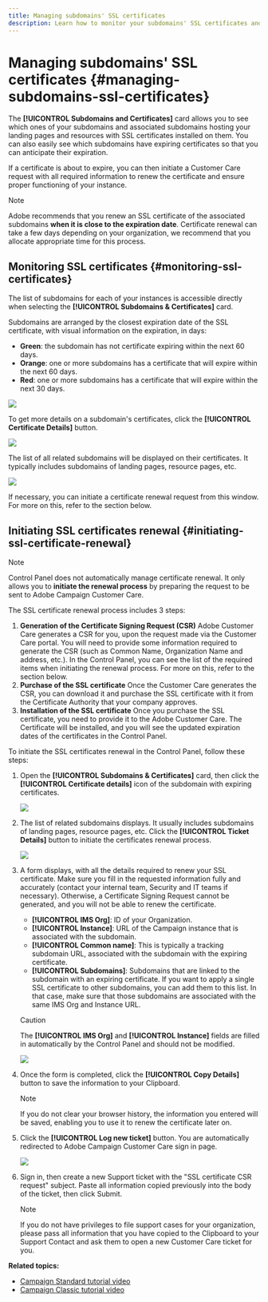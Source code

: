 ```yaml
---
title: Managing subdomains' SSL certificates
description: Learn how to monitor your subdomains' SSL certificates and initiate their renewal process
---
```


# Managing subdomains' SSL certificates {#managing-subdomains-ssl-certificates}

The **[!UICONTROL Subdomains and Certificates]** card allows you to see which ones of your subdomains and associated subdomains hosting your landing pages and resources with SSL certificates installed on them. You can also easily see which subdomains have expiring certificates so that you can anticipate their expiration.

If a certificate is about to expire, you can then initiate a Customer Care request with all required information to renew the certificate and ensure proper functioning of your instance.

>[!NOTE]
>
>Adobe recommends that you renew an SSL certificate of the associated subdomains **when it is close to the expiration date**. Certificate renewal can take a few days depending on your organization, we recommend that you allocate appropriate time for this process.

## Monitoring SSL certificates {#monitoring-ssl-certificates}

The list of subdomains for each of your instances is accessible directly when selecting the **[!UICONTROL Subdomains & Certificates]** card.

Subdomains are arranged by the closest expiration date of the SSL certificate, with visual information on the expiration, in days:

* **Green**: the subdomain has not certificate expiring within the next 60 days.
* **Orange**: one or more subdomains has a certificate that will expire within the next 60 days.
* **Red**: one or more subdomains has a certificate that will expire within the next 30 days.

![](assets/visual_alert2.png)

To get more details on a subdomain's certificates, click the **[!UICONTROL Certificate Details]** button.

![](assets/certificate_details4.png)

The list of all related subdomains will be displayed on their certificates. It typically includes subdomains of landing pages, resource pages, etc.

![](assets/monitoring_subdomains_details2.png)

If necessary, you can initiate a certificate renewal request from this window. For more on this, refer to the section below.

## Initiating SSL certificates renewal {#initiating-ssl-certificate-renewal}

>[!NOTE]
>
>Control Panel does not automatically manage certificate renewal. It only allows you to **initiate the renewal process** by preparing the request to be sent to Adobe Campaign Customer Care.

The SSL certificate renewal process includes 3 steps:

1. **Generation of the Certificate Signing Request (CSR)**
    Adobe Customer Care generates a CSR for you, upon the request made via the Customer Care portal. You will need to provide some information required to generate the CSR (such as Common Name, Organization Name and address, etc.). In the Control Panel, you can see the list of the required items when initiating the renewal process. For more on this, refer to the section below.
1. **Purchase of the SSL certificate**
    Once the Customer Care generates the CSR, you can download it and purchase the SSL certificate with it from the Certificate Authority that your company approves.
1. **Installation of the SSL certificate**
    Once you purchase the SSL certificate, you need to provide it to the Adobe Customer Care. The Certificate will be installed, and you will see the updated expiration dates of the certificates in the Control Panel.

To initiate the SSL certificates renewal in the Control Panel, follow these steps:

1. Open the **[!UICONTROL Subdomains & Certificates]** card, then click the **[!UICONTROL Certificate details]** icon of the subdomain with expiring certificates.

    ![](assets/renewal1.png)

1. The list of related subdomains displays. It usually includes subdomains of landing pages, resource pages, etc.
    Click the **[!UICONTROL Ticket Details]** button to initiate the certificates renewal process.

    ![](assets/renewal2.png)

1. A form displays, with all the details required to renew your SSL certificate. Make sure you fill in the requested information fully and accurately (contact your internal team, Security and IT teams if necessary). Otherwise, a Certificate Signing Request cannot be generated, and you will not be able to renew the certificate.

    * **[!UICONTROL IMS Org]**: ID of your Organization.
    * **[!UICONTROL Instance]**: URL of the Campaign instance that is associated with the subdomain.
    * **[!UICONTROL Common name]**: This is typically a tracking subdomain URL, associated with the subdomain with the expiring certificate.
    * **[!UICONTROL Subdomains]**: Subdomains that are linked to the subdomain with an expiring certificate. If you want to apply a single SSL certificate to other subdomains, you can add them to this list. In that case, make sure that those subdomains are associated with the same IMS Org and Instance URL.

    >[!CAUTION]
    >
    The **[!UICONTROL IMS Org]** and **[!UICONTROL Instance]** fields are filled in automatically by the Control Panel and should not be modified.

    ![](assets/renewal3.png)

1. Once the form is completed, click the **[!UICONTROL Copy Details]** button to save the information to your Clipboard.

    >[!NOTE]
    >
    If you do not clear your browser history, the information you entered will be saved, enabling you to use it  to renew the certificate later on.

1. Click the **[!UICONTROL Log new ticket]** button. You are automatically redirected to Adobe Campaign Customer Care sign in page.

    ![](assets/renewal4.png)

1. Sign in, then create a new Support ticket with the "SSL certificate CSR request" subject.
    Paste all information copied previously into the body of the ticket, then click Submit.

    >[!NOTE]
    >
    If you do not have privileges to file support cases for your organization, please pass all information that you have copied to the Clipboard to your Support Contact and ask them to open a new Customer Care ticket for you.

**Related topics:**

* [Campaign Standard tutorial video](https://docs.adobe.com/content/help/en/campaign-learn/campaign-standard-tutorials/administrating/control-panel/managing-ssl-certificates.html)
* [Campaign Classic tutorial video](https://docs.adobe.com/content/help/en/campaign-learn/campaign-classic-tutorials/administrating/control-panel-acc/managing-ssl-certificates.html)
